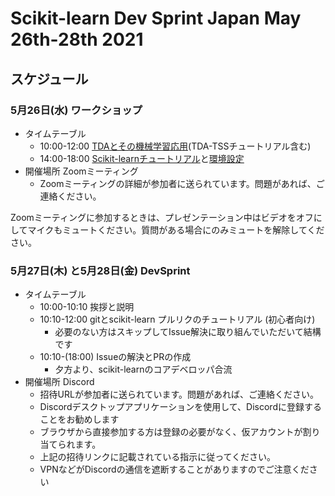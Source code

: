 # Scikit-learn Dev Sprint Japan May 26th-28th 2021

## スケジュール

### 5月26日(水) ワークショップ

- タイムテーブル
  - 10:00-12:00 [TDAとその機械学習応用](tutorial/)(TDA-TSSチュートリアル含む)
  - 14:00-18:00 [Scikit-learnチュートリアル](scikit-learn-intro/)と[環境設定](dev-setup/)
- 開催場所 Zoomミーティング
  - Zoomミーティングの詳細が参加者に送られています。問題があれば、ご連絡ください。

Zoomミーティングに参加するときは、プレゼンテーション中はビデオをオフにしてマイクもミュートください。質問がある場合にのみミュートを解除してください。

### 5月27日(木) と5月28日(金) DevSprint　

- タイムテーブル
  - 10:00-10:10 挨拶と説明
  - 10:10-12:00 gitとscikit-learn プルリクのチュートリアル (初心者向け)
    - 必要のない方はスキップしてIssue解決に取り組んでいただいて結構です
  - 10:10-(18:00) Issueの解決とPRの作成
    - 夕方より、scikit-learnのコアデベロッパ合流
- 開催場所 Discord
  - 招待URLが参加者に送られています。問題があれば、ご連絡ください。
  - Discordデスクトップアプリケーションを使用して、Discordに登録することをお勧めします
  - ブラウザから直接参加する方は登録の必要がなく、仮アカウントが割り当てられます。
  - 上記の招待リンクに記載されている指示に従ってください。 
  - VPNなどがDiscordの通信を遮断することがありますのでご注意ください


